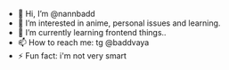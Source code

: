 - 👋 Hi, I’m @nannbadd
- 👀 I’m interested in anime, personal issues and learning.
- 🌱 I’m currently learning frontend things..
- 📫 How to reach me: tg @baddvaya
- ⚡ Fun fact: i'm not very smart

<!---
nannbadd/nannbadd is a ✨ special ✨ repository because its `README.md` (this file) appears on your GitHub profile.
You can click the Preview link to take a look at your changes.
--->
